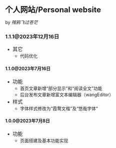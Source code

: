  <font size=5>**个人网站/Personal website**</font>

by *残鸦飞过苍茫*

### 1.1.1@2023年12月16日

- <font size=3>其它</font>
  - 代码优化

#### 1.1.0@2023年7月16日

- <font size=3>功能</font>
  - 首页文章新增“部分显示”和“阅读全文”功能
  - 后台发布文章新增富文本编辑器（wangEditor）
- <font size=3>样式</font>
  - 字体样式修改为“霞鹜文楷”及“悠哉字体“

#### 1.0.0@2023年7月8日

- <font size=3>功能</font>
  - 页面搭建及基本功能实现
